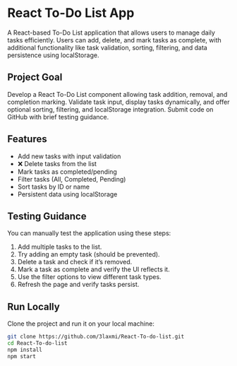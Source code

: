 # React To-Do List App

A React-based To-Do List application that allows users to manage daily tasks efficiently. Users can add, delete, and mark tasks as complete, with additional functionality like task validation, sorting, filtering, and data persistence using localStorage.

## Project Goal

Develop a React To-Do List component allowing task addition, removal, and completion marking. Validate task input, display tasks dynamically, and offer optional sorting, filtering, and localStorage integration. Submit code on GitHub with brief testing guidance.

## Features

-  Add new tasks with input validation
- ❌ Delete tasks from the list
-  Mark tasks as completed/pending
-  Filter tasks (All, Completed, Pending)
-  Sort tasks by ID or name
-  Persistent data using localStorage

## Testing Guidance

You can manually test the application using these steps:
1. Add multiple tasks to the list.
2. Try adding an empty task (should be prevented).
3. Delete a task and check if it’s removed.
4. Mark a task as complete and verify the UI reflects it.
5. Use the filter options to view different task types.
6. Refresh the page and verify tasks persist.

## Run Locally

Clone the project and run it on your local machine:

```bash
git clone https://github.com/3laxmi/React-To-do-list.git
cd React-To-do-list
npm install
npm start
